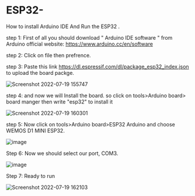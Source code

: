 # ESP32-
How to install Arduino IDE And Run the ESP32 . 

step 1: First of all you should download " Arduino IDE software " from Arduino official website: https://www.arduino.cc/en/software

step 2: Click on file then prefrence.

step 3: Paste this link https://dl.espressif.com/dl/package_esp32_index.json to upload the board packge.

![Screenshot 2022-07-19 155747](https://user-images.githubusercontent.com/109594520/179755899-917dafbe-ddee-4fbb-adcc-f063f2f43b2c.png)

step 4: and now we will Install the board. so click on tools>Arduino board> board manger then write "esp32" to install it

![Screenshot 2022-07-19 160301](https://user-images.githubusercontent.com/109594520/179756780-9b00bde3-bae4-4b7b-862e-481aff6f8977.png)

step 5: Now click on tools>Arduino board>ESP32 Arduino and choose WEMOS D1 MINI ESP32.

![image](https://user-images.githubusercontent.com/109594520/179759698-64731bf9-5c02-4573-9530-df05cf45152e.png)

Step 6: Now we should select our port, COM3.

![image](https://user-images.githubusercontent.com/109594520/179760510-913ff229-325e-4787-848d-7942ab3d5498.png)

Step 7: Ready to run

![Screenshot 2022-07-19 162103](https://user-images.githubusercontent.com/109594520/179760750-c58e96f0-97ec-4274-a262-c8c1a6c7df5c.png)
